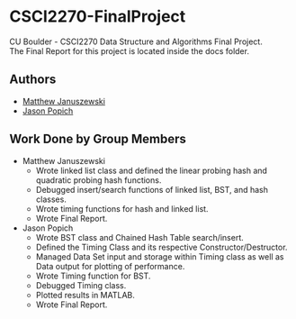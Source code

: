 # CSCI2270-FinalProject

CU Boulder - CSCI2270 Data Structure and Algorithms Final Project.\
The Final Report for this project is located inside the docs folder.

## Authors
* [Matthew Januszewski](https://github.com/MatthewJanuszewski "matthewj")
* [Jason Popich](https://github.com/japopich "japopich")

## Work Done by Group Members
* Matthew Januszewski
    * Wrote linked list class and defined the linear probing hash and quadratic probing hash functions. 
    * Debugged insert/search functions of linked list, BST, and hash classes. 
    * Wrote timing functions for hash and linked list.
    * Wrote Final Report.
* Jason Popich
    * Wrote BST class and Chained Hash Table search/insert.
    * Defined the Timing Class and its respective Constructor/Destructor.
    * Managed Data Set input and storage within Timing class as well as Data output for plotting of performance.
    * Wrote Timing function for BST.
    * Debugged Timing class. 
    * Plotted results in MATLAB.
    * Wrote Final Report.

